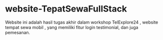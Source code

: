 # website-TepatSewaFullStack
Website ini adalah hasil tugas akhir dalam workshop TelExplore24 , website tempat sewa mobil , yang memiliki fitur login  testimonial, dan juga pemesanan.
